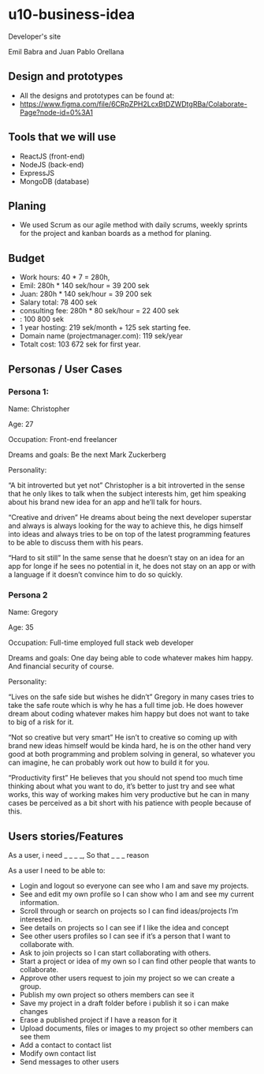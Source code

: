 # u10-business-idea

Developer's site

Emil Babra and Juan Pablo Orellana

## Design and prototypes

- All the designs and prototypes can be found at: 
- https://www.figma.com/file/6CRpZPH2LcxBtDZWDtgRBa/Colaborate-Page?node-id=0%3A1

## Tools that we will use
- ReactJS (front-end)
- NodeJS (back-end)
- ExpressJS
- MongoDB (database)

## Planing

- We used Scrum as our agile method with daily scrums, weekly sprints for the project and kanban boards as a method for planing.


## Budget
- Work hours: 40 * 7 = 280h, 
- Emil: 280h * 140 sek/hour = 39 200 sek
- Juan: 280h * 140 sek/hour = 39 200 sek
- Salary total: 78 400 sek
- consulting fee: 280h * 80 sek/hour =  22 400 sek
- : 100 800 sek
- 1 year hosting: 219 sek/month + 125 sek starting fee.
- Domain name (projectmanager.com): 119 sek/year
- Totalt cost: 103 672 sek for first year. 

## Personas / User Cases

### Persona 1:

Name: Christopher

Age: 27

Occupation: Front-end freelancer

Dreams and goals: Be the next Mark Zuckerberg

Personality: 

“A bit introverted but yet not”
Christopher is a bit introverted in the sense that he only likes to talk when the subject interests him, get him speaking about his brand new idea for an app and he’ll talk for hours.

“Creative and driven”
He dreams about being the next developer superstar and always is always looking for the way to achieve this, he digs himself into ideas and always tries to be on top of the latest programming features to be able to discuss them with his pears.

“Hard to sit still”
In the same sense that he doesn’t stay on an idea for an app for longe if he sees no potential in it, he does not stay on an app or with a language if it doesn’t convince him to do so quickly.








### Persona 2

Name: Gregory

Age: 35

Occupation: Full-time employed full stack web developer

Dreams and goals: One day being able to code whatever makes him happy. And financial security of course.

Personality:
	
“Lives on the safe side but wishes he didn’t”
Gregory in many cases tries to take the safe route which is why he has a full time job. 	He does however dream about coding whatever makes him happy but does not want 	to take to big of a risk for it.

“Not so creative but very smart”
He isn’t to creative so coming up with brand new ideas himself would be kinda hard, 	he is on the other hand very good at both programming and problem solving in
general, so whatever you can imagine, he can probably work out how to build it for you.

“Productivity first”
He believes that you should not spend too much time thinking about what you want to do, it’s better to just try and see what works, this way of working makes him very productive but he can in many cases be perceived as  a bit short with his patience with people because of this.


## Users stories/Features 

As a user, i need _ _ _ _, So that _ _ _ reason

As a user I need to be able to:

- Login and logout so everyone can see who I am and save my projects.
- See and edit my own profile so I can show who I am and see my current information.
- Scroll through or search on projects so I can find ideas/projects I’m interested in.
- See details on projects so I can see if I like the idea and concept
- See other users profiles so I can see if it’s a person that I want to collaborate with.
- Ask to join projects so I can start collaborating with others.
- Start a project or idea of my own so I can find other people that wants to collaborate.
- Approve other users request to join my project so we can create a group.
- Publish my own project so others members can see it
- Save my project in a draft folder before i publish it so i can make changes
- Erase a published project if I have a reason for it 
- Upload documents, files or images to my project so other members can see them
- Add a contact to contact list
- Modify own contact list
- Send messages to other users

